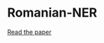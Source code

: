 # Romanian-NER

[Read the paper](https://github.com/teofanaenachioiu/Romanian-NER/blob/main/NLP___Named_Entity_Recognition_Final_Project%20(1).pdf)
